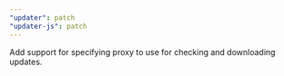 ```yaml
---
"updater": patch
"updater-js": patch
---
```


Add support for specifying proxy to use for checking and downloading updates.
